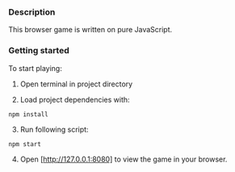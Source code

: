 ### Description

This browser game is written on pure JavaScript.

### Getting started

To start playing:

1. Open terminal in project directory

2. Load project dependencies with:

`npm install`

3. Run following script: 

`npm start`

4. Open [http://127.0.0.1:8080] to view the game in your browser.